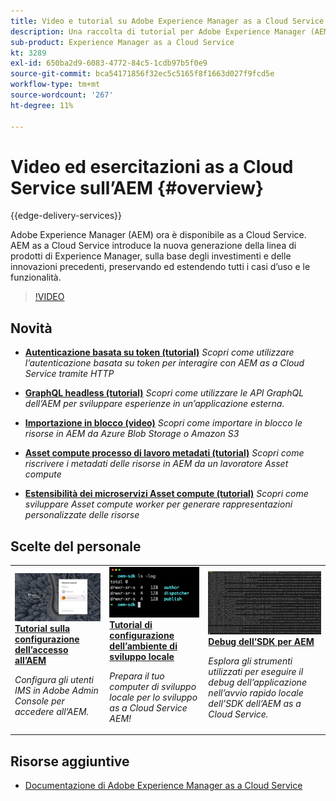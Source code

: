 ```yaml
---
title: Video e tutorial su Adobe Experience Manager as a Cloud Service
description: Una raccolta di tutorial per Adobe Experience Manager (AEM) as a Cloud Service
sub-product: Experience Manager as a Cloud Service
kt: 3289
exl-id: 650ba2d9-6083-4772-84c5-1cdb97b5f0e9
source-git-commit: bca54171856f32ec5c5165f8f1663d027f9fcd5e
workflow-type: tm+mt
source-wordcount: '267'
ht-degree: 11%

---
```


# Video ed esercitazioni as a Cloud Service sull’AEM {#overview}

{{edge-delivery-services}}

Adobe Experience Manager (AEM) ora è disponibile as a Cloud Service. AEM as a Cloud Service introduce la nuova generazione della linea di prodotti di Experience Manager, sulla base degli investimenti e delle innovazioni precedenti, preservando ed estendendo tutti i casi d’uso e le funzionalità.

>[!VIDEO](https://video.tv.adobe.com/v/31085?quality=12&learn=on)

<div id="whats-new-section">

## Novità

* **[Autenticazione basata su token (tutorial)](https://experienceleague.adobe.com/docs/experience-manager-learn/getting-started-with-aem-headless/authentication/overview.html)**
  *Scopri come utilizzare l’autenticazione basata su token per interagire con AEM as a Cloud Service tramite HTTP*

* **[GraphQL headless (tutorial)](https://experienceleague.adobe.com/docs/experience-manager-learn/getting-started-with-aem-headless/graphql/overview.html?lang=it)**
  *Scopri come utilizzare le API GraphQL dell’AEM per sviluppare esperienze in un’applicazione esterna.*

* **[Importazione in blocco (video)](./migration/bulk-import.md)**
  *Scopri come importare in blocco le risorse in AEM da Azure Blob Storage o Amazon S3*

* **[Asset compute processo di lavoro metadati (tutorial)](./asset-compute/advanced/metadata.md)**
  *Scopri come riscrivere i metadati delle risorse in AEM da un lavoratore Asset compute*

* **[Estensibilità dei microservizi Asset compute (tutorial)](./asset-compute/overview.md)**
  *Scopri come sviluppare Asset compute worker per generare rappresentazioni personalizzate delle risorse*

</div>

<div id="recs-overview-body-1"></div>
<div id="recs-overview-body-2"></div>
<div id="recs-overview-body-3"></div>
<div id="recs-overview-body-4"></div>
<div id="recs-overview-body-5"></div>
<div id="recs-overview-body-6"></div>

<div id="staff-picks-section">

## Scelte del personale

<table>
   <td>
      <a href="./accessing/overview.md">
      <img alt="Configurazione dell’accesso a AEM as a Cloud Service" src="./assets/overview/staff-pick__accessing.png"/>
      </a>
      <div>
         <a href="./accessing/overview.md">
         <strong>Tutorial sulla configurazione dell’accesso all’AEM</strong>
         </a>
      </div>
      <p>
         <em>Configura gli utenti IMS in Adobe Admin Console per accedere all’AEM.</em>
      <p>
   </td>   
   <td>
      <a href="./local-development-environment/overview.md">
      <img alt="Tutorial sulla configurazione dell’ambiente di sviluppo locale" src="./assets/overview/staff-pick__local-development-environment-set-up.png"/>
      </a>
      <div>
         <a href="./local-development-environment/overview.md">
         <strong>Tutorial di configurazione dell’ambiente di sviluppo locale</strong>
         </a>
      </div>
      <p>
         <em>Prepara il tuo computer di sviluppo locale per lo sviluppo as a Cloud Service AEM!</em>
      <p>
   </td>   
   <td>
      <a href="./debugging/aem-sdk-local-quickstart/overview.md">
      <img alt="Eseguire il debug dell’avvio rapido locale dell’SDK dell’AEM" src="./assets/overview/staff-pick__debugging.png"/>
      </a>
      <div>
         <a href="./debugging/aem-sdk-local-quickstart/overview.md">
         <strong>Debug dell’SDK per AEM</strong>
         </a>
      </div>
      <p>
         <em>Esplora gli strumenti utilizzati per eseguire il debug dell’applicazione nell’avvio rapido locale dell’SDK dell’AEM as a Cloud Service.</em>
      <p>
   </td>
</table>

</div>

## Risorse aggiuntive

* [Documentazione di Adobe Experience Manager as a Cloud Service](https://experienceleague.adobe.com/docs/experience-manager-cloud-service/landing/home.html?lang=it)
